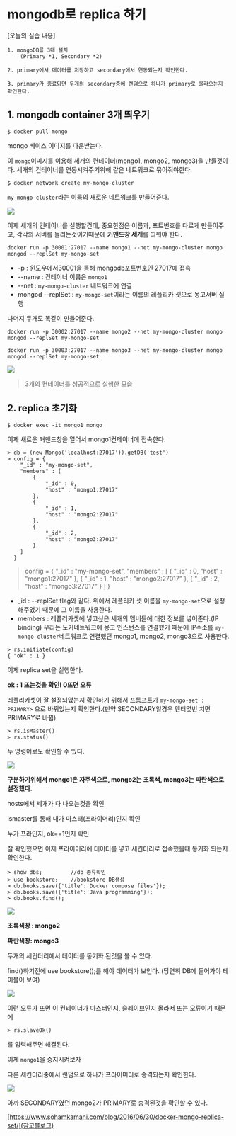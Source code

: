 # mongodb로 replica 하기

[오늘의 실습 내용]

```
1. mongoDB를 3대 설치 
    (Primary *1, Secondary *2)

2. primary에서 데이터를 저장하고 secondary에서 연동되는지 확인한다.

3. primary가 종료되면 두개의 secondary중에 랜덤으로 하나가 primary로 올라오는지 확인한다.
```



## 1. mongodb container 3개 띄우기

```shell
$ docker pull mongo
```

mongo 베이스 이미지를 다운받는다.

이 `mongo`이미지를 이용해 세개의 컨테이너(mongo1, mongo2, mongo3)을 만들것이다. 세개의 컨테이너를 연동시켜주기위해 같은 네트워크로 묶어줘야한다. 

```shell
$ docker network create my-mongo-cluster
```

`my-mongo-cluster`라는 이름의 새로운 네트워크를 만들어준다.

![](./pic/my-mongo-cluster_net.png)

이제 세개의 컨테이너를 실행할건데, 중요한점은 이름과, 포트번호를 다르게 만들어주고, 각각의 서버를 돌리는것이기때문에 **커맨드창 세개**를 띄워야 한다.

```shell
docker run -p 30001:27017 --name mongo1 --net my-mongo-cluster mongo mongod --replSet my-mongo-set
```

- -p : 윈도우에서30001을 통해 mongodb포트번호인 27017에 접속
- --name : 컨테이너 이름은 `mongo1`
- --net : `my-mongo-cluster` 네트워크에 연결
- mongod --replSet : `my-mongo-set`이라는 이름의 레플리카 셋으로 몽고서버 실행

나머지 두개도 똑같이 만들어준다.

```shell
docker run -p 30002:27017 --name mongo2 --net my-mongo-cluster mongo mongod --replSet my-mongo-set
```

```shell
docker run -p 30003:27017 --name mongo3 --net my-mongo-cluster mongo mongod --replSet my-mongo-set
```

![](./pic/server3.png)

>  3개의 컨테이너를 성공적으로 실행한 모습

## 2. replica 초기화

```shell
$ docker exec -it mongo1 mongo
```

이제 새로운 커맨드창을 열어서 mongo1컨테이너에 접속한다.

```
> db = (new Mongo('localhost:27017')).getDB('test')
> config = {
  	"_id" : "my-mongo-set",
  	"members" : [
  		{
  			"_id" : 0,
  			"host" : "mongo1:27017"
  		},
  		{
  			"_id" : 1,
  			"host" : "mongo2:27017"
  		},
  		{
  			"_id" : 2,
  			"host" : "mongo3:27017"
  		}
  	]
  }
```

> config = { "_id" : "my-mongo-set", "members" : [ { "_id" : 0, "host" : "mongo1:27017" }, { "_id" : 1, "host" : "mongo2:27017" }, { "_id" : 2, "host" : "mongo3:27017" } ] }

- _id : --replSet flag와 같다. 위에서 레플리카 셋 이름을 `my-mongo-set`으로 설정해주었기 때문에 그 이름을 사용한다.
- members : 레플리카셋에 넣고싶은 세개의 멤버들에 대한 정보를 넣어준다.(IP binding) 우리는 도커네트워크에 몽고 인스턴스를 연결했기 때문에 IP주소를 `my-mongo-cluster`네트워크로 연결했던 mongo1, mongo2, mongo3으로 사용한다.

```
> rs.initiate(config)
{ "ok" : 1 }
```

이제 replica set을 실행한다.

**ok : 1 뜨는것을 확인! 0뜨면 오류**



레플리카셋이 잘 설정되었는지 확인하기 위해서 프롬프트가 `my-mongo-set : PRIMARY>` 으로 바뀌었는지 확인한다.(만약 SECONDARY일경우 엔터몇번 치면 PRIMARY로 바뀜)

```
> rs.isMaster()
> rs.status()
```

두 명령어로도 확인할 수 있다.

![](./pic/isMaster'.png)

**구분하기위해서 mongo1은 자주색으로, mongo2는 초록색, mongo3는 파란색으로 설정했다.**

hosts에서 세개가 다 나오는것을 확인

ismaster를 통해 내가 마스터(프라이머리)인지 확인

누가 프라인지, ok==1인지 확인



잘 확인했으면 이제 프라이머리에 데이터를 넣고 세컨더리로 접속했을때 동기화 되는지 확인한다.

```
> show dbs;			//db 종류확인
> use bookstore;	//bookstore DB생성
> db.books.save({'title':'Docker compose files'});
> db.books.save({'title':'Java programming'});
> db.books.find();
```



![](./pic/secondary.png)

**초록색창 : mongo2**

**파란색창: mongo3**

두개의 세컨더리에서 데이터를 동기화 된것을 볼 수 있다.

find()하기전에 use bookstore();를 해야 데이터가 보인다. (당연히 DB에 들어가야 테이블이 보여)

![](./pic/mongo_error.png)

이런 오류가 뜨면 이 컨테이너가 마스터인지, 슬레이브인지 몰라서 뜨는 오류이기 때문에 

```
> rs.slaveOk()
```

를 입력해주면 해결된다.



이제 `mongo1`을 중지시켜보자

다른 세컨더리중에서 랜덤으로 하나가 프라이머리로 승격되는지 확인한다.

![](E:\TIL\docker\pic\mongo1_stop.png)

아까 SECONDARY였던 mongo2가 PRIMARY로 승격된것을 확인할 수 있다.



[https://www.sohamkamani.com/blog/2016/06/30/docker-mongo-replica-set/](참고블로그)